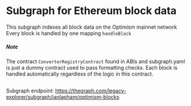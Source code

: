 # Subgraph for Ethereum block data

This subgraph indexes all block data on the Optimism mainnet network
Every block is handled by one mapping `handleBlock`

##### Note

The contract `ConverterRegistryContract` found in ABIs and subgraph.yaml is just a dummy contract used to pass formatting checks. Each block is handled automatically regardless of the logic in this contract.

##

Subgraph endpoint: https://thegraph.com/legacy-explorer/subgraph/ianlapham/optimism-blocks
